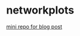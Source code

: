 # networkplots
[mini repo for blog post](https://johnmackintosh.net/blog/2020-10-25-network-plots/)
